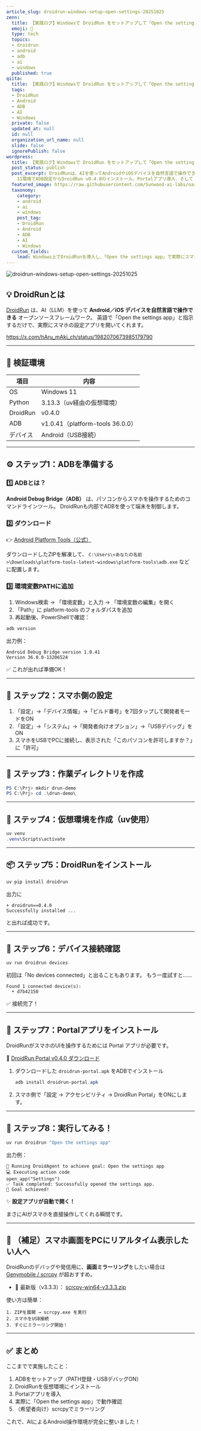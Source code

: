```yaml
---
article_slug: droidrun-windows-setup-open-settings-20251025
zenn:
  title: 【実践ログ】Windowsで DroidRun をセットアップして「Open the settings app」まで動かしてみた！
  emoji: 🤖
  type: tech
  topics:
  - droidrun
  - android
  - adb
  - ai
  - windows
  published: true
qiita:
  title: 【実践ログ】Windowsで DroidRun をセットアップして「Open the settings app」まで動かしてみた！
  tags:
  - DroidRun
  - Android
  - ADB
  - AI
  - Windows
  private: false
  updated_at: null
  id: null
  organization_url_name: null
  slide: false
  ignorePublish: false
wordpress:
  title: 【実践ログ】Windowsで DroidRun をセットアップして「Open the settings app」まで動かしてみた！
  post_status: publish
  post_excerpt: DroidRunは、AIを使ってAndroidやiOSデバイスを自然言語で操作できるオープンソースフレームワークです。本記事では、Windows
    11環境でADB設定からDroidRun v0.4.0のインストール、Portalアプリ導入、そして「Open the settings app」で設定アプリを自動起動するまでの手順を実践形式で解説します。
  featured_image: https://raw.githubusercontent.com/Sunwood-ai-labs/oasis-sync/main/images/thumbnails/droidrun-windows-setup-open-settings-20251025.png
  taxonomy:
    category:
    - android
    - ai
    - windows
    post_tag:
    - DroidRun
    - Android
    - ADB
    - AI
    - Windows
  custom_fields:
    lead: Windows上でDroidRunを導入し、「Open the settings app」で実際にスマホ設定を開くまでの手順を記録しました。ADBセットアップからPortal導入、AI操作の動作確認までを詳しく解説します。
---
```


![droidrun-windows-setup-open-settings-20251025](https://raw.githubusercontent.com/Sunwood-ai-labs/oasis-sync/main/images/thumbnails/droidrun-windows-setup-open-settings-20251025.png)

## 💡 DroidRunとは

[DroidRun](https://github.com/droidrun/droidrun) は、AI（LLM）を使って **Android／iOS デバイスを自然言語で操作できる** オープンソースフレームワーク。
英語で「Open the settings app」と指示するだけで、実際にスマホの設定アプリを開いてくれます。

https://x.com/hAru_mAki_ch/status/1982070673985179790

---

## 🧰 検証環境

| 項目       | 内容                             |
| -------- | ------------------------------ |
| OS       | Windows 11                     |
| Python   | 3.13.3（uv経由の仮想環境）              |
| DroidRun | v0.4.0                         |
| ADB      | v1.0.41（platform-tools 36.0.0） |
| デバイス     | Android（USB接続）                 |

---

## ⚙️ ステップ1：ADBを準備する

### 1️⃣ ADBとは？

**Android Debug Bridge（ADB）** は、パソコンからスマホを操作するためのコマンドラインツール。
DroidRunも内部でADBを使って端末を制御します。

### 2️⃣ ダウンロード

👉 [Android Platform Tools（公式）](https://developer.android.com/tools/releases/platform-tools?hl=ja)

ダウンロードしたZIPを解凍して、
`C:\Users\<あなたの名前>\Downloads\platform-tools-latest-windows\platform-tools\adb.exe`
などに配置します。

### 3️⃣ 環境変数PATHに追加

1. Windows検索 → 「環境変数」と入力 → 「環境変数の編集」を開く
2. 「Path」に platform-tools のフォルダパスを追加
3. 再起動後、PowerShellで確認：

```powershell
adb version
````

出力例：

```
Android Debug Bridge version 1.0.41
Version 36.0.0-13206524
```

✅ これが出れば準備OK！

---

## 📱 ステップ2：スマホ側の設定

1. 「設定」→「デバイス情報」→「ビルド番号」を7回タップして開発者モードをON
2. 「設定」→「システム」→「開発者向けオプション」→「USBデバッグ」をON
3. スマホをUSBでPCに接続し、表示された「このパソコンを許可しますか？」に「許可」

---

## 📁 ステップ3：作業ディレクトリを作成

```powershell
PS C:\Prj> mkdir drun-demo
PS C:\Prj> cd .\drun-demo\
```

---

## 🐍 ステップ4：仮想環境を作成（uv使用）

```powershell
uv venv
.venv\Scripts\activate
```

---

## 📦 ステップ5：DroidRunをインストール

```powershell
uv pip install droidrun
```

出力に

```
+ droidrun==0.4.0
Successfully installed ...
```

と出れば成功です。

---

## 🔌 ステップ6：デバイス接続確認

```powershell
uv run droidrun devices
```

初回は「No devices connected」と出ることもあります。
もう一度試すと……

```
Found 1 connected device(s):
  • d7b42150
```

✅ 接続完了！

---

## 🧩 ステップ7：Portalアプリをインストール

DroidRunがスマホのUIを操作するためには Portal アプリが必要です。

🔗 [DroidRun Portal v0.4.0 ダウンロード](https://github.com/droidrun/droidrun-portal/releases/tag/v0.4.0)

1. ダウンロードした `droidrun-portal.apk` をADBでインストール

   ```powershell
   adb install droidrun-portal.apk
   ```
2. スマホ側で「設定 → アクセシビリティ → DroidRun Portal」をONにします。

---

## 🚀 ステップ8：実行してみる！

```powershell
uv run droidrun "Open the settings app"
```

出力例：

```
🚀 Running DroidAgent to achieve goal: Open the settings app
💻 Executing action code
open_app("Settings")
✅ Task completed: Successfully opened the settings app.
🎉 Goal achieved!
```

✨ **設定アプリが自動で開く！**

まさにAIがスマホを直接操作してくれる瞬間です。

---

## 🔁 （補足）スマホ画面をPCにリアルタイム表示したい人へ

DroidRunのデバッグや発信用に、**画面ミラーリング**をしたい場合は
[Genymobile / scrcpy](https://github.com/Genymobile/scrcpy/releases) が超おすすめ。

* 🔗 最新版（v3.3.3）：
  [scrcpy-win64-v3.3.3.zip](https://github.com/Genymobile/scrcpy/releases/download/v3.3.3/scrcpy-win64-v3.3.3.zip)

使い方は簡単：

```
1. ZIPを展開 → scrcpy.exe を実行
2. スマホをUSB接続
3. すぐにミラーリング開始！
```

---

## ✅ まとめ

ここまでで実施したこと：

1. ADBをセットアップ（PATH登録・USBデバッグON）
2. DroidRunを仮想環境にインストール
3. Portalアプリを導入
4. 実際に「Open the settings app」で動作確認
5. （希望者向け）scrcpyでミラーリング

これで、AIによるAndroid操作環境が完全に整いました！
